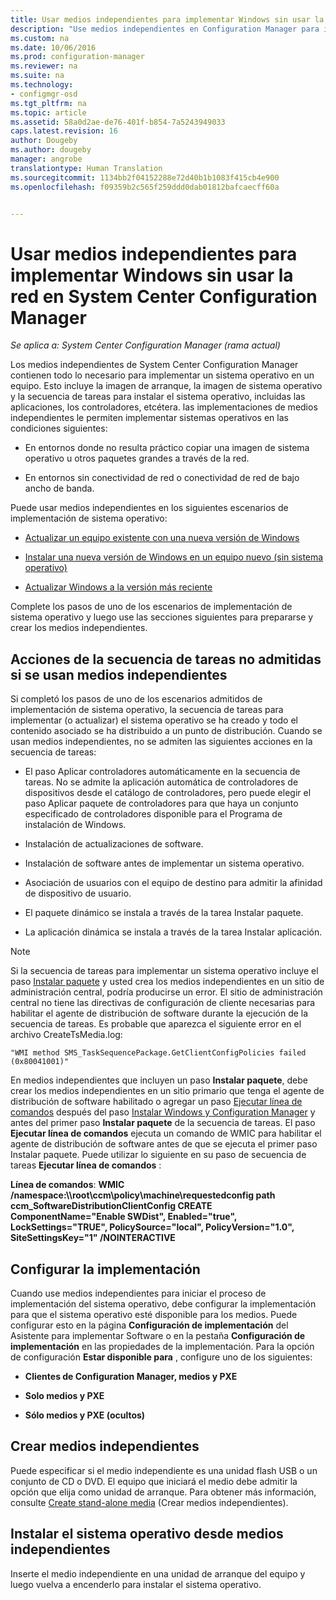 ```yaml
---
title: Usar medios independientes para implementar Windows sin usar la red | Configuration Manager
description: "Use medios independientes en Configuration Manager para implementar sistemas operativos cuando el ancho de banda sea limitado o como una opción a la actualización o la instalación de equipos."
ms.custom: na
ms.date: 10/06/2016
ms.prod: configuration-manager
ms.reviewer: na
ms.suite: na
ms.technology:
- configmgr-osd
ms.tgt_pltfrm: na
ms.topic: article
ms.assetid: 58a0d2ae-de76-401f-b854-7a5243949033
caps.latest.revision: 16
author: Dougeby
ms.author: dougeby
manager: angrobe
translationtype: Human Translation
ms.sourcegitcommit: 1134bb2f04152288e72d40b1b1083f415cb4e900
ms.openlocfilehash: f09359b2c565f259ddd0dab01812bafcaecff60a


---
```

# <a name="use-stand-alone-media-to-deploy-windows-without-using-the-network-in-system-center-configuration-manager"></a>Usar medios independientes para implementar Windows sin usar la red en System Center Configuration Manager

*Se aplica a: System Center Configuration Manager (rama actual)*

Los medios independientes de System Center Configuration Manager contienen todo lo necesario para implementar un sistema operativo en un equipo. Esto incluye la imagen de arranque, la imagen de sistema operativo y la secuencia de tareas para instalar el sistema operativo, incluidas las aplicaciones, los controladores, etcétera. las implementaciones de medios independientes le permiten implementar sistemas operativos en las condiciones siguientes:  

-   En entornos donde no resulta práctico copiar una imagen de sistema operativo u otros paquetes grandes a través de la red.  

-   En entornos sin conectividad de red o conectividad de red de bajo ancho de banda.  

Puede usar medios independientes en los siguientes escenarios de implementación de sistema operativo:  

-   [Actualizar un equipo existente con una nueva versión de Windows](refresh-an-existing-computer-with-a-new-version-of-windows.md)  

-   [Instalar una nueva versión de Windows en un equipo nuevo (sin sistema operativo)](install-new-windows-version-new-computer-bare-metal.md)  

-   [Actualizar Windows a la versión más reciente](upgrade-windows-to-the-latest-version.md)  

 Complete los pasos de uno de los escenarios de implementación de sistema operativo y luego use las secciones siguientes para prepararse y crear los medios independientes.  

## <a name="task-sequence-actions-not-supported-when-using-stand-alone-media"></a>Acciones de la secuencia de tareas no admitidas si se usan medios independientes  
 Si completó los pasos de uno de los escenarios admitidos de implementación de sistema operativo, la secuencia de tareas para implementar (o actualizar) el sistema operativo se ha creado y todo el contenido asociado se ha distribuido a un punto de distribución. Cuando se usan medios independientes, no se admiten las siguientes acciones en la secuencia de tareas:  

-   El paso Aplicar controladores automáticamente en la secuencia de tareas. No se admite la aplicación automática de controladores de dispositivos desde el catálogo de controladores, pero puede elegir el paso Aplicar paquete de controladores para que haya un conjunto especificado de controladores disponible para el Programa de instalación de Windows.  

-   Instalación de actualizaciones de software.  

-   Instalación de software antes de implementar un sistema operativo.  

-   Asociación de usuarios con el equipo de destino para admitir la afinidad de dispositivo de usuario.  

-   El paquete dinámico se instala a través de la tarea Instalar paquete.  

-   La aplicación dinámica se instala a través de la tarea Instalar aplicación.  

> [!NOTE]  
>  Si la secuencia de tareas para implementar un sistema operativo incluye el paso [Instalar paquete](../understand/task-sequence-steps.md#BKMK_InstallPackage) y usted crea los medios independientes en un sitio de administración central, podría producirse un error. El sitio de administración central no tiene las directivas de configuración de cliente necesarias para habilitar el agente de distribución de software durante la ejecución de la secuencia de tareas. Es probable que aparezca el siguiente error en el archivo CreateTsMedia.log:  
>   
>  `"WMI method SMS_TaskSequencePackage.GetClientConfigPolicies failed (0x80041001)"`
>   
>  En medios independientes que incluyen un paso **Instalar paquete**, debe crear los medios independientes en un sitio primario que tenga el agente de distribución de software habilitado o agregar un paso [Ejecutar línea de comandos](../understand/task-sequence-steps.md#BKMK_RunCommandLine) después del paso [Instalar Windows y Configuration Manager](../understand/task-sequence-steps.md#BKMK_SetupWindowsandConfigMgr) y antes del primer paso **Instalar paquete** de la secuencia de tareas. El paso **Ejecutar línea de comandos** ejecuta un comando de WMIC para habilitar el agente de distribución de software antes de que se ejecuta el primer paso Instalar paquete. Puede utilizar lo siguiente en su paso de secuencia de tareas **Ejecutar línea de comandos** :  
>   
>  **Línea de comandos**: **WMIC /namespace:\\\root\ccm\policy\machine\requestedconfig path ccm_SoftwareDistributionClientConfig CREATE ComponentName="Enable SWDist", Enabled="true", LockSettings="TRUE", PolicySource="local", PolicyVersion="1.0", SiteSettingsKey="1" /NOINTERACTIVE**  

## <a name="configure-deployment-settings"></a>Configurar la implementación  
 Cuando use medios independientes para iniciar el proceso de implementación del sistema operativo, debe configurar la implementación para que el sistema operativo esté disponible para los medios. Puede configurar esto en la página **Configuración de implementación** del Asistente para implementar Software o en la pestaña **Configuración de implementación** en las propiedades de la implementación.  Para la opción de configuración **Estar disponible para** , configure uno de los siguientes:  

-   **Clientes de Configuration Manager, medios y PXE**  

-   **Solo medios y PXE**  

-   **Sólo medios y PXE (ocultos)**  

## <a name="create-the-stand-alone-media"></a>Crear medios independientes  
 Puede especificar si el medio independiente es una unidad flash USB o un conjunto de CD o DVD. El equipo que iniciará el medio debe admitir la opción que elija como unidad de arranque. Para obtener más información, consulte [Create stand-alone media](create-stand-alone-media.md) (Crear medios independientes).  

## <a name="install-the-operating-system-from-stand-alone-media"></a>Instalar el sistema operativo desde medios independientes  
 Inserte el medio independiente en una unidad de arranque del equipo y luego vuelva a encenderlo para instalar el sistema operativo.  



<!--HONumber=Nov16_HO1-->


